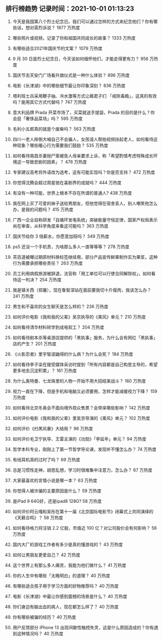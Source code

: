 
## 排行榜趋势 记录时间：2021-10-01 01:13:23
  
  1. 今天是我国第八个烈士纪念日。我们可以通过怎样的方式来纪念他们？你有哪些话，想对英烈诉说？ 1877 万热度
    
  2. 哪些照片或视频，记录了你和祖国共同成长的故事？ 1333 万热度
    
  3. 有哪些适合2021年国庆节的文案？ 1079 万热度
    
  4. 9 月 30 日是烈士纪念日，今天该如何缅怀他们，才能走得更有力？ 956 万热度
    
  5. 国庆节去天安门广场看升旗仪式是一种什么体验？ 896 万热度
    
  6. 电影《长津湖》中的哪些细节最让你印象深刻？ 836 万热度
    
  7. 塔利班士兵采用鞭子抽、冷水激等方式让瘾君子们 「戒除毒瘾」，这真的有效吗？能用其它方式代替吗？ 747 万热度
    
  8. 意大利品牌 Prada 开菜市场了，买菜就送手提袋，Prada 的目的是什么？你会逛「奢侈品菜场」吗？ 595 万热度
    
  9. 毛利小五郎真的就是个废柴吗？ 563 万热度
    
  10. 四川一老人摔倒大喊自己不会骗人，女孩请人帮拍视频扶起老人，如何看待这种现象？哪些暖心行为需要我们鼓励？ 535 万热度
    
  11. 如何看待南昌杀妻抛尸案被告人母亲要求上诉，称「希望酌情考虑特殊成长环境这一导致悲剧的因素」？ 478 万热度
    
  12. 专家建议高考将外语改为选考，这有可能实现吗？你是否支持？ 472 万热度
    
  13. 你觉得沈腾会超过周星驰在喜剧界的成就吗？ 444 万热度
    
  14. 有没有一种可能，世界上根本不存在所谓的普通人? 438 万热度
    
  15. 我在网上买了可爱的袜子送给男朋友，但他觉得在宿舍丢人，别人嘲笑他怎么办，是我的问题吗？ 415 万热度
    
  16. 广西一企业自称研发「自循环发电系统」突破能量守恒定律，国家产权局表示尚在审查，从科学角度来看这可能吗？ 363 万热度
    
  17. 国庆节给你 3 倍薪水，你愿意加班吗？ 349 万热度
    
  18. ps5 还没一个手机贵，为啥那么多人一直等等等？ 278 万热度
    
  19. 茶百道被曝过期原材料换标签继续用，部分产品宣传鲜果制作实为果浆，这种行为需要承担哪些责任？ 263 万热度
    
  20. 员工利用病假旅游被辞退，法官称「用工单位可以行使合同解除权」，如何看待这一判决？ 254 万热度
    
  21. 我是镇关西（郑屠），现在鲁智深站在面前要我切十斤瘦肉，我该怎么办？ 241 万热度
    
  22. 男生和不喜欢的女生聊天是怎么样的？ 236 万热度
    
  23. 如何评价电影《我和我的父辈》吴京执导的《乘风》单元？ 210 万热度
    
  24. 如何看待清华材料转学到成电软工？ 204 万热度
    
  25. 如何看待剧本杀等桌游店提供的「黑执事」服务，为什么会有网红「黑执事」店的产生？ 201 万热度
    
  26. 《火影忍者》里宇智波鼬得的什么病？为什么会死？ 184 万热度
    
  27. 如何看待李子柒在接受媒体采访时提到「所有内容都是自己构思主导的，希望更多地去沉淀积累」？ 161 万热度
    
  28. 为什么奥特曼、七龙珠里的人物一开始不用大招结束战斗？ 160 万热度
    
  29. 视力一直在下降，但是手机和电脑又必须要用，怎样才能减缓视力下降？ 159 万热度
    
  30. 如何看待北京冬奥会不面向境外观众售票？会带来哪些影响？ 142 万热度
    
  31. 如何评价电影《我和我的父辈》里吴京导演的《乘风》单元？ 102 万热度
    
  32. 如何评价《扫黑风暴》大结局？ 96 万热度
    
  33. 如何评价毛卫宁执导、王雷主演的《功勋》「李延年」单元？ 94 万热度
    
  34. 哲学本科专业，刚刚上了第一节哲学导论课，发现听不懂怎么办？ 74 万热度
    
  35. 有线耳机真的过时了吗？ 69 万热度
    
  36. 总是习惯性走神，胡思乱想，学习时很难集中注意力，怎么办？ 67 万热度
    
  37. 大家最喜欢的言情小说是哪一本？ 63 万热度
    
  38. 你觉得人被诈骗的主要原因是什么？ 59 万热度
    
  39. 是iPad 9 64G好，还是ipad8 128G? 58 万热度
    
  40. 如何评价阿云嘎和吴彤在第十一届《北京国际电影节》闭幕式上共同演绎的《天籁合鸣》？ 58 万热度
    
  41. 如何看待格力将注销 2.2 亿股，市值近 100 亿？对公司股价会有何影响？ 56 万热度
    
  42. 国内大厂的游戏工作者有多少是真的懂游戏的？ 43 万热度
    
  43. 如何让男朋友更爱自己？ 42 万热度
    
  44. 这个世界上有那么多人痛苦，我能为他们做什么？ 41 万热度
    
  45. 你的人生中有哪些「太晚明白」的道理？ 40 万热度
    
  46. 有哪些适合孩子用于学习方面的好物推荐吗？ 40 万热度
    
  47. 电影《长津湖》中最让你感到震撼的场景是什么？ 40 万热度
    
  48. 你们身边有脑出血的病人，现在都怎么样了？ 40 万热度
    
  49. 你有哪些被骗的经历？ 40 万热度
    
  50. 用户反馈部分 iPhone 13 出现间歇性触控失灵，这是什么原因造成的？你有遇到这种情况吗？ 40 万热度
    